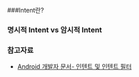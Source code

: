 ###Intent란?

### 명시적 Intent vs 암시적 Intent

### 참고자료
- [Android 개발자 문서- 인텐트 및 인텐트 필터](https://developer.android.com/guide/components/intents-filters?hl=ko#java)
